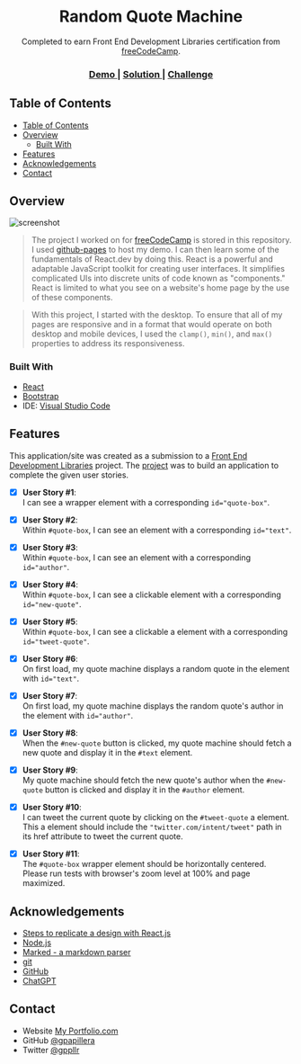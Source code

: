 <!-- Please update value in the {}  -->

<h1 align="center">Random Quote Machine</h1>

<div align="center">
   Completed to earn Front End Development Libraries certification from <a href="https://www.freecodecamp.org/" target="_blank">freeCodeCamp</a>.
</div>

<div align="center">
  <h3>
    <a href="https://gpapillera.github.io/random-quote-machine-react/">
      Demo
    </a>
    <span> | </span>
    <a href="https://github.com/gpapillera/random-quote-machine-react">
      Solution
    </a>
    <span> | </span>
    <a href="https://www.freecodecamp.org/learn/front-end-development-libraries/front-end-development-libraries-projects/build-a-random-quote-machine">
      Challenge
    </a>
  </h3>
</div>

<!-- TABLE OF CONTENTS -->

## Table of Contents

- [Table of Contents](#table-of-contents)
- [Overview](#overview)
  - [Built With](#built-with)
- [Features](#features)
- [Acknowledgements](#acknowledgements)
- [Contact](#contact)

<!-- OVERVIEW -->

## Overview

![screenshot](/Untitled.gif)

> The project I worked on for [freeCodeCamp](https://www.freecodecamp.org/learn/front-end-development-libraries/front-end-development-libraries-projects/build-a-random-quote-machine) is stored in this repository. I used [github-pages](https://github.com/gitname/react-gh-pages) to host my demo. I can then learn some of the fundamentals of React.dev by doing this. React is a powerful and adaptable JavaScript toolkit for creating user interfaces. It simplifies complicated UIs into discrete units of code known as "components." React is limited to what you see on a website's home page by the use of these components.

> With this project, I started with the desktop. To ensure that all of my pages are responsive and in a format that would operate on both desktop and mobile devices, I used the `clamp()`, `min()`, and `max()` properties to address its responsiveness.

### Built With

<!-- This section should list any major frameworks that you built your project using. Here are a few examples.-->

- [React](https://react.dev/)
- [Bootstrap](https://getbootstrap.com/)
- IDE: [Visual Studio Code](https://code.visualstudio.com/)

## Features

<!-- List the features of your application or follow the template. Don't share the figma file here :) -->

This application/site was created as a submission to a [Front End Development Libraries](https://devchallenges.io/challenges) project. The [project](https://www.freecodecamp.org/learn/front-end-development-libraries/front-end-development-libraries-projects/build-a-random-quote-machine) was to build an application to complete the given user stories.

- [x] **User Story #1**:\
  I can see a wrapper element with a corresponding `id="quote-box"`.

- [x] **User Story #2**:\
  Within `#quote-box`, I can see an element with a corresponding `id="text"`.

- [x] **User Story #3**:\
  Within `#quote-box`, I can see an element with a corresponding `id="author"`.

- [x] **User Story #4**:\
  Within `#quote-box`, I can see a clickable element with a corresponding `id="new-quote"`.

- [x] **User Story #5**:\
  Within `#quote-box`, I can see a clickable a element with a corresponding `id="tweet-quote"`.

- [x] **User Story #6**:\
  On first load, my quote machine displays a random quote in the element with `id="text"`.

- [x] **User Story #7**:\
  On first load, my quote machine displays the random quote's author in the element with `id="author"`.

- [x] **User Story #8**:\
  When the `#new-quote` button is clicked, my quote machine should fetch a new quote and display it in the `#text` element.

- [x] **User Story #9**:\
  My quote machine should fetch the new quote's author when the `#new-quote` button is clicked and display it in the `#author` element.

- [x] **User Story #10**:\
  I can tweet the current quote by clicking on the `#tweet-quote` a element. This a element should include the `"twitter.com/intent/tweet"` path in its href attribute to tweet the current quote.

- [x] **User Story #11**:\
  The `#quote-box` wrapper element should be horizontally centered. Please run tests with browser's zoom level at 100% and page maximized.


## Acknowledgements

<!-- This section should list any articles or add-ons/plugins that helps you to complete the project. This is optional but it will help you in the future. For exmpale -->

- [Steps to replicate a design with React.js](https://www.freecodecamp.org/learn/front-end-development-libraries/front-end-development-libraries-projects/build-a-random-quote-machine)
- [Node.js](https://nodejs.org/)
- [Marked - a markdown parser](https://github.com/chjj/marked)
- [git](https://git-scm.com/)
- [GitHub](https://github.com/)
- [ChatGPT](https://chat.openai.com/chat)

## Contact

- Website [My Portfolio.com](https://gpapillera.github.io/MyPortfolio/)
- GitHub [@gpapillera](https://github.com/gpapillera)
- Twitter [@gppllr](https://twitter.com/gppllr)
